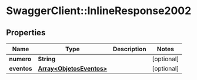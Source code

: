 # SwaggerClient::InlineResponse2002

## Properties
Name | Type | Description | Notes
------------ | ------------- | ------------- | -------------
**numero** | **String** |  | [optional] 
**eventos** | [**Array&lt;ObjetosEventos&gt;**](ObjetosEventos.md) |  | [optional] 


